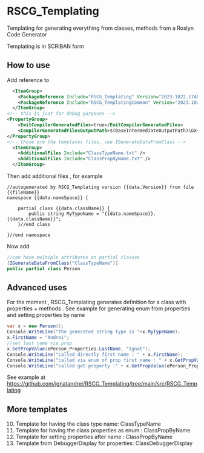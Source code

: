 # RSCG_Templating

Templating for generating everything from classes, methods from a Roslyn Code Generator

Templating is in SCRIBAN form

## How to use

Add reference to 

```xml
  <ItemGroup>
    <PackageReference Include="RSCG_Templating" Version="2023.1022.1748" OutputItemType="Analyzer"  ReferenceOutputAssembly="false"   />
    <PackageReference Include="RSCG_TemplatingCommon" Version="2023.1022.1748" />
  </ItemGroup>
<!-- this is just for debug purposes -->
<PropertyGroup>
    <EmitCompilerGeneratedFiles>true</EmitCompilerGeneratedFiles>
    <CompilerGeneratedFilesOutputPath>$(BaseIntermediateOutputPath)\GX</CompilerGeneratedFilesOutputPath>
</PropertyGroup>
<!-- those are the templates files, see IGenerateDataFromClass -->
  <ItemGroup>
    <AdditionalFiles Include="ClassTypeName.txt" />
    <AdditionalFiles Include="ClassPropByName.txt" />
  </ItemGroup>

```

Then add additional files , for example 
```scriban
//autogenerated by RSCG_Templating version {{data.Version}} from file {{fileName}}
namespace {{data.nameSpace}} {
	 
	partial class {{data.className}} {
		public string MyTypeName = "{{data.nameSpace}}.{{data.className}}";		
	}//end class

}//end namespace
```

Now add 

```csharp
//can have multiple attributes on partial classes
[IGenerateDataFromClass("ClassTypeName")]
public partial class Person
```

## Advanced uses

For the moment , RSCG_Templating generates definition for a class with properties + methods .
See example for generating enum from properties and setting properties by name

```csharp
var x = new Person();
Console.WriteLine("The generated string type is "+x.MyTypeName);
x.FirstName = "Andrei";
//set last name via prop
x.SetPropValue(ePerson_Properties.LastName, "Ignat");
Console.WriteLine("called directly first name : " + x.FirstName);
Console.WriteLine("called via enum of prop first name : " + x.GetPropValue(ePerson_Properties.FirstName));
Console.WriteLine("called get property :" + x.GetPropValue(ePerson_Properties.Name));
```

See example at https://github.com/ignatandrei/RSCG_Templating/tree/main/src/RSCG_Templating

## More templates


10. Template for having the class type name: ClassTypeName
20. Template for having the class properties as enum : ClassPropByName
30. Template for setting properties after name : ClassPropByName
40. Template from DebuggerDisplay for properties: ClassDebuggerDisplay